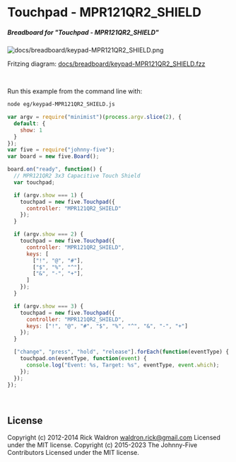 <!--remove-start-->

# Touchpad - MPR121QR2_SHIELD

<!--remove-end-->






##### Breadboard for "Touchpad - MPR121QR2_SHIELD"



![docs/breadboard/keypad-MPR121QR2_SHIELD.png](breadboard/keypad-MPR121QR2_SHIELD.png)<br>

Fritzing diagram: [docs/breadboard/keypad-MPR121QR2_SHIELD.fzz](breadboard/keypad-MPR121QR2_SHIELD.fzz)

&nbsp;




Run this example from the command line with:
```bash
node eg/keypad-MPR121QR2_SHIELD.js
```


```javascript
var argv = require("minimist")(process.argv.slice(2), {
  default: {
    show: 1
  }
});
var five = require("johnny-five");
var board = new five.Board();

board.on("ready", function() {
  // MPR121QR2 3x3 Capacitive Touch Shield
  var touchpad;

  if (argv.show === 1) {
    touchpad = new five.Touchpad({
      controller: "MPR121QR2_SHIELD"
    });
  }

  if (argv.show === 2) {
    touchpad = new five.Touchpad({
      controller: "MPR121QR2_SHIELD",
      keys: [
        ["!", "@", "#"],
        ["$", "%", "^"],
        ["&", "-", "+"],
      ]
    });
  }

  if (argv.show === 3) {
    touchpad = new five.Touchpad({
      controller: "MPR121QR2_SHIELD",
      keys: ["!", "@", "#", "$", "%", "^", "&", "-", "+"]
    });
  }

  ["change", "press", "hold", "release"].forEach(function(eventType) {
    touchpad.on(eventType, function(event) {
      console.log("Event: %s, Target: %s", eventType, event.which);
    });
  });
});

```








&nbsp;

<!--remove-start-->

## License
Copyright (c) 2012-2014 Rick Waldron <waldron.rick@gmail.com>
Licensed under the MIT license.
Copyright (c) 2015-2023 The Johnny-Five Contributors
Licensed under the MIT license.

<!--remove-end-->
